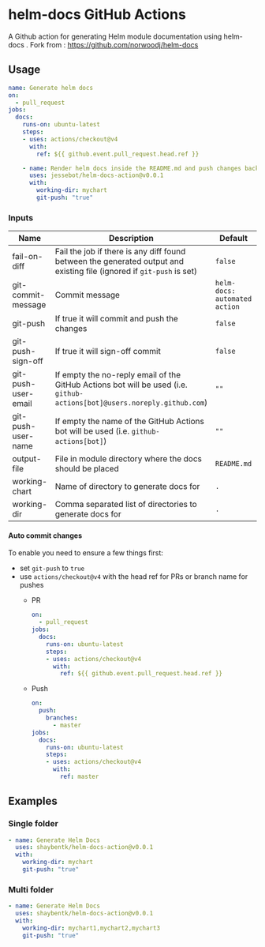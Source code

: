 # helm-docs GitHub Actions

A Github action for generating Helm module documentation using helm-docs .
Fork from : https://github.com/norwoodj/helm-docs


## Usage

```yaml
name: Generate helm docs
on:
  - pull_request
jobs:
  docs:
    runs-on: ubuntu-latest
    steps:
    - uses: actions/checkout@v4
      with:
        ref: ${{ github.event.pull_request.head.ref }}

    - name: Render helm docs inside the README.md and push changes back to PR branch
      uses: jessebot/helm-docs-action@v0.0.1
      with:
        working-dir: mychart
        git-push: "true"
```


### Inputs

| Name | Description | Default | Required |
|------|-------------|---------|----------|
| fail-on-diff | Fail the job if there is any diff found between the generated output and existing file (ignored if `git-push` is set) | `false` | false |
| git-commit-message | Commit message | `helm-docs: automated action` | false |
| git-push | If true it will commit and push the changes | `false` | false |
| git-push-sign-off | If true it will sign-off commit | `false` | false |
| git-push-user-email | If empty the no-reply email of the GitHub Actions bot will be used (i.e. `github-actions[bot]@users.noreply.github.com`) | `""` | false |
| git-push-user-name | If empty the name of the GitHub Actions bot will be used (i.e. `github-actions[bot]`) | `""` | false |
| output-file | File in module directory where the docs should be placed | `README.md` | false |
| working-chart | Name of directory to generate docs for  | `.` | false |
| working-dir | Comma separated list of directories to generate docs for  | `.` | false |

#### Auto commit changes

To enable you need to ensure a few things first:

- set `git-push` to `true`
- use `actions/checkout@v4` with the head ref for PRs or branch name for pushes
  - PR

    ```yaml
    on:
      - pull_request
    jobs:
      docs:
        runs-on: ubuntu-latest
        steps:
        - uses: actions/checkout@v4
          with:
            ref: ${{ github.event.pull_request.head.ref }}
    ```

  - Push

    ```yaml
    on:
      push:
        branches:
          - master
    jobs:
      docs:
        runs-on: ubuntu-latest
        steps:
        - uses: actions/checkout@v4
          with:
            ref: master
    ```
## Examples

### Single folder

```yaml
- name: Generate Helm Docs
  uses: shaybentk/helm-docs-action@v0.0.1
  with:
    working-dir: mychart
    git-push: "true"
```

### Multi folder

```yaml
- name: Generate Helm Docs
  uses: shaybentk/helm-docs-action@v0.0.1
  with:
    working-dir: mychart1,mychart2,mychart3
    git-push: "true"
```

